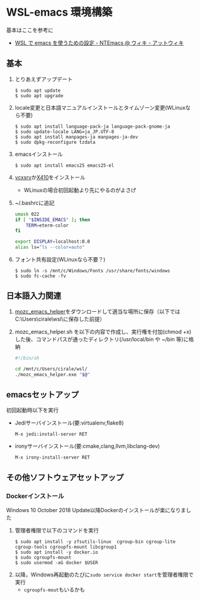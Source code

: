# WSL-emacs 環境構築
基本はここを参考に
* [WSL で emacs を使うための設定 - NTEmacs @ ウィキ - アットウィキ](https://www49.atwiki.jp/ntemacs/pages/69.html)

## 基本

1. とりあえずアップデート

    ```
    $ sudo apt update
    $ sudo apt upgrade
    ```

2. locale変更と日本語マニュアルインストールとタイムゾーン変更(WLinuxなら不要)

    ```
    $ sudo apt install language-pack-ja language-pack-gnome-ja
    $ sudo update-locale LANG=ja_JP.UTF-8
    $ sudo apt install manpages-ja manpages-ja-dev
    $ sudo dpkg-reconfigure tzdata
    ```

3. emacsインストール

    ```
    $ sudo apt install emacs25 emacs25-el
    ```

4. [vcxsrv](https://sourceforge.net/projects/vcxsrv/)か[X410](https://www.microsoft.com/ja-jp/p/x410/9nlp712zmn9q)をインストール
   * WLinuxの場合初回起動より先にやるのがよさげ

5. ~/.bashrcに追記

    ```bash
    umask 022
    if [ "$INSIDE_EMACS" ]; then
        TERM=eterm-color
    fi

    export DISPLAY=localhost:0.0
    alias ls="ls --color=auto"
    ```

6. フォント共有設定(WLinuxなら不要？)

    ```
    $ sudo ln -s /mnt/c/Windows/Fonts /usr/share/fonts/windows
    $ sudo fc-cache -fv
    ```

## 日本語入力関連
1. [mozc_emacs_helper](https://github.com/smzht/mozc_emacs_helper)をダウンロードして適当な場所に保存（以下ではC:\Users\cirale\wsl\に保存した前提）

2. mozc_emacs_helper.sh を以下の内容で作成し、実行権を付加(chmod +x)した後、コマンドパスが通ったディレクトリ(/usr/local/bin や ~/bin 等)に格納

    ```bash
    #!/bin/sh

    cd /mnt/c/Users/cirale/wsl/
    ./mozc_emacs_helper.exe "$@"
    ```

## emacsセットアップ
初回起動時以下を実行
* Jediサーバインストール(要:virtualenv,flake8)
    ```
    M-x jedi:install-server RET
    ```
* ironyサーバインストール(要:cmake,clang,llvm,libclang-dev)
    ```
    M-x irony-install-server RET
    ```
## その他ソフトウェアセットアップ
### Dockerインストール
Windows 10 October 2018 Update以降Dockerのインストールが楽になりました
1. 管理者権限で以下のコマンドを実行
   ```
   $ sudo apt install -y zfsutils-linux  cgroup-bin cgroup-lite cgroup-tools cgroupfs-mount libcgroup1
   $ sudo apt install -y docker.io
   $ sudo cgroupfs-mount
   $ sudo usermod -aG docker $USER
   ```
2. 以降，Windows再起動のたびに`sudo service docker start`を管理者権限で実行
   * `cgroupfs-mout`もいるかも
